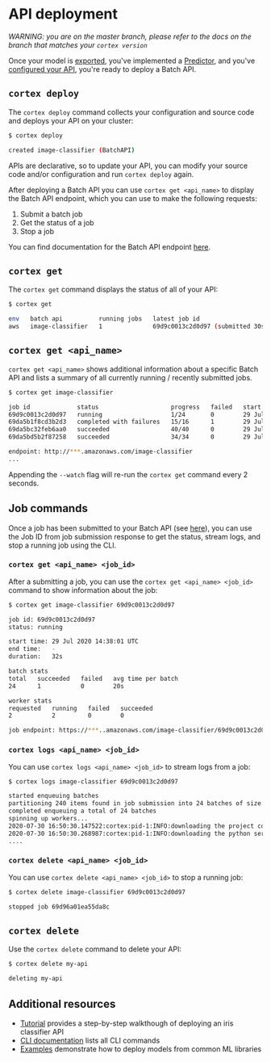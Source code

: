 # API deployment

_WARNING: you are on the master branch, please refer to the docs on the branch that matches your `cortex version`_

Once your model is [exported](../../guides/exporting.md), you've implemented a [Predictor](predictors.md), and you've [configured your API](api-configuration.md), you're ready to deploy a Batch API.

## `cortex deploy`

The `cortex deploy` command collects your configuration and source code and deploys your API on your cluster:

```bash
$ cortex deploy

created image-classifier (BatchAPI)
```

APIs are declarative, so to update your API, you can modify your source code and/or configuration and run `cortex deploy` again.

After deploying a Batch API you can use `cortex get <api_name>` to display the Batch API endpoint, which you can use to make the following requests:

1. Submit a batch job
2. Get the status of a job
3. Stop a job

You can find documentation for the Batch API endpoint [here](endpoints.md).

## `cortex get`

The `cortex get` command displays the status of all of your API:

```bash
$ cortex get

env   batch api          running jobs   latest job id                          last update
aws   image-classifier   1              69d9c0013c2d0d97 (submitted 30s ago)   46s
```

## `cortex get <api_name>`

`cortex get <api_name>` shows additional information about a specific Batch API and lists a summary of all currently running / recently submitted jobs.

```bash
$ cortex get image-classifier

job id             status                    progress   failed   start time                 duration
69d9c0013c2d0d97   running                   1/24       0        29 Jul 2020 14:38:01 UTC   30s
69da5b1f8cd3b2d3   completed with failures   15/16      1        29 Jul 2020 13:38:01 UTC   5m20s
69da5bc32feb6aa0   succeeded                 40/40      0        29 Jul 2020 12:38:01 UTC   10m21s
69da5bd5b2f87258   succeeded                 34/34      0        29 Jul 2020 11:38:01 UTC   8m54s

endpoint: http://***.amazonaws.com/image-classifier
...
```

Appending the `--watch` flag will re-run the `cortex get` command every 2 seconds.

## Job commands

Once a job has been submitted to your Batch API \(see [here](endpoints.md#submit-a-job)\), you can use the Job ID from job submission response to get the status, stream logs, and stop a running job using the CLI.

### `cortex get <api_name> <job_id>`

After a submitting a job, you can use the `cortex get <api_name> <job_id>` command to show information about the job:

```bash
$ cortex get image-classifier 69d9c0013c2d0d97

job id: 69d9c0013c2d0d97
status: running

start time: 29 Jul 2020 14:38:01 UTC
end time:   -
duration:   32s

batch stats
total   succeeded   failed   avg time per batch
24      1           0        20s

worker stats
requested   running   failed   succeeded
2           2         0        0

job endpoint: https://***..amazonaws.com/image-classifier/69d9c0013c2d0d97
```

### `cortex logs <api_name> <job_id>`

You can use `cortex logs <api_name> <job_id>` to stream logs from a job:

```bash
$ cortex logs image-classifier 69d9c0013c2d0d97

started enqueuing batches
partitioning 240 items found in job submission into 24 batches of size 10
completed enqueuing a total of 24 batches
spinning up workers...
2020-07-30 16:50:30.147522:cortex:pid-1:INFO:downloading the project code
2020-07-30 16:50:30.268987:cortex:pid-1:INFO:downloading the python serving image
....
```

### `cortex delete <api_name> <job_id>`

You can use `cortex delete <api_name> <job_id>` to stop a running job:

```bash
$ cortex delete image-classifier 69d9c0013c2d0d97

stopped job 69d96a01ea55da8c
```

## `cortex delete`

Use the `cortex delete` command to delete your API:

```bash
$ cortex delete my-api

deleting my-api
```

## Additional resources

* [Tutorial](image-classifier.md) provides a step-by-step walkthough of deploying an iris classifier API
* [CLI documentation](../../miscellaneous/cli.md) lists all CLI commands
* [Examples](https://github.com/cortexlabs/cortex/tree/master/examples/batch) demonstrate how to deploy models from common ML libraries

